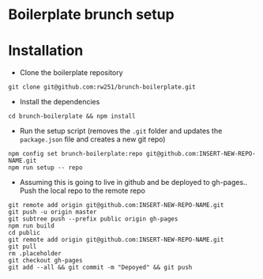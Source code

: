 # Boilerplate brunch setup


# Installation

- Clone the boilerplate repository
```
git clone git@github.com:rw251/brunch-boilerplate.git
```

- Install the dependencies
```
cd brunch-boilerplate && npm install
```

- Run the setup script (removes the `.git` folder and updates the `package.json` file and creates a new git repo)
```
npm config set brunch-boilerplate:repo git@github.com:INSERT-NEW-REPO-NAME.git
npm run setup -- repo
```

- Assuming this is going to live in github and be deployed to gh-pages.. Push the local repo to the remote repo
```
git remote add origin git@github.com:INSERT-NEW-REPO-NAME.git
git push -u origin master
git subtree push --prefix public origin gh-pages
npm run build
cd public
git remote add origin git@github.com:INSERT-NEW-REPO-NAME.git
git pull
rm .placeholder
git checkout gh-pages
git add --all && git commit -m "Depoyed" && git push
```
